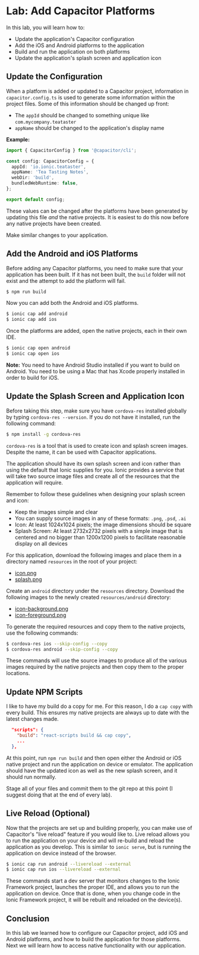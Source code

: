 # Lab: Add Capacitor Platforms

In this lab, you will learn how to:

- Update the application's Capacitor configuration
- Add the iOS and Android platforms to the application
- Build and run the application on both platforms
- Update the application's splash screen and application icon

## Update the Configuration

When a platform is added or updated to a Capacitor project, information in `capacitor.config.ts` is used to generate some information within the project files. Some of this information should be changed up front:

- The `appId` should be changed to something unique like `com.mycompany.teataster`
- `appName` should be changed to the application's display name

**Example:**

```typescript
import { CapacitorConfig } from '@capacitor/cli';

const config: CapacitorConfig = {
  appId: 'io.ionic.teataster',
  appName: 'Tea Tasting Notes',
  webDir: 'build',
  bundledWebRuntime: false,
};

export default config;
```

These values can be changed after the platforms have been generated by updating this file _and_ the native projects. It is easiest to do
this now before any native projects have been created.

Make similar changes to your application.

## Add the Android and iOS Platforms

Before adding any Capacitor platforms, you need to make sure that your application has been built. If it has not been built, the `build` folder will not exist and the attempt to add the platform will fail.

```bash
$ npm run build
```

Now you can add both the Android and iOS platforms.

```bash
$ ionic cap add android
$ ionic cap add ios
```

Once the platforms are added, open the native projects, each in their own IDE.

```bash
$ ionic cap open android
$ ionic cap open ios
```

**Note:** You need to have Android Studio installed if you want to build on Android. You need to be using a Mac that has Xcode properly installed in order to build for iOS.

## Update the Splash Screen and Application Icon

Before taking this step, make sure you have `cordova-res` installed globally by typing `cordova-res --version`. If you do not have it installed, run the following command:

```bash
$ npm install -g cordova-res
```

`cordova-res` is a tool that is used to create icon and splash screen images. Despite the name, it can be used with Capacitor applications.

The application should have its own splash screen and icon rather than using the default that Ionic supplies for you. Ionic provides a service that will take two source image files and create all of the resources that the application will require.

Remember to follow these guidelines when designing your splash screen and icon:

- Keep the images simple and clear
- You can supply source images in any of these formats: `.png`, `.psd`, `.ai`
- Icon: At least 1024x1024 pixels; the image dimensions should be square
- Splash Screen: At least 2732x2732 pixels with a simple image that is centered and no bigger than 1200x1200 pixels to facilitate reasonable display on all devices

For this application, download the following images and place them in a directory named `resources` in the root of your project:

- <a download href="/assets/packages/ionic-react/icon.png">icon.png</a>
- <a download href="/assets/packages/ionic-react/splash.png">splash.png</a>

Create an `android` directory under the `resources` directory. Download the following images to the newly created `resources/android` directory:

- <a download href="/assets/packages/ionic-react/icon-background.png">icon-background.png</a>
- <a download href="/assets/packages/ionic-react/icon-foreground.png">icon-foreground.png</a>

To generate the required resources and copy them to the native projects, use the following commands:

```bash
$ cordova-res ios --skip-config --copy
$ cordova-res android --skip-config --copy
```

These commands will use the source images to produce all of the various images required by the native projects and then copy them to the proper locations.

## Update NPM Scripts

I like to have my build do a copy for me. For this reason, I do a `cap copy` with every build. This ensures my native projects are always up to date with the latest changes made.

```JSON
  "scripts": {
    "build": "react-scripts build && cap copy",
    ...
  },
```

At this point, run `npm run build` and then open either the Android or iOS native project and run the application on device or emulator. The application should have the updated icon as well as the new splash screen, and it should run normally.

Stage all of your files and commit them to the git repo at this point (I suggest doing that at the end of every lab).

## Live Reload (Optional)

Now that the projects are set up and building properly, you can make use of Capacitor's "live reload" feature if you would like to. Live reload allows you to run the application on your device and will re-build and reload the application as you develop. This is similar to `ionic serve`, but is running the application on device instead of the browser.

```bash
$ ionic cap run android --livereload --external
$ ionic cap run ios --livereload --external
```

These commands start a dev server that monitors changes to the Ionic Framework project, launches the proper IDE, and allows you to run the application on device. Once that is done, when you change code in the Ionic Framework project, it will be rebuilt and reloaded on the device(s).

## Conclusion

In this lab we learned how to configure our Capacitor project, add iOS and Android platforms, and how to build the application for those platforms. Next we will learn how to access native functionality with our application.
